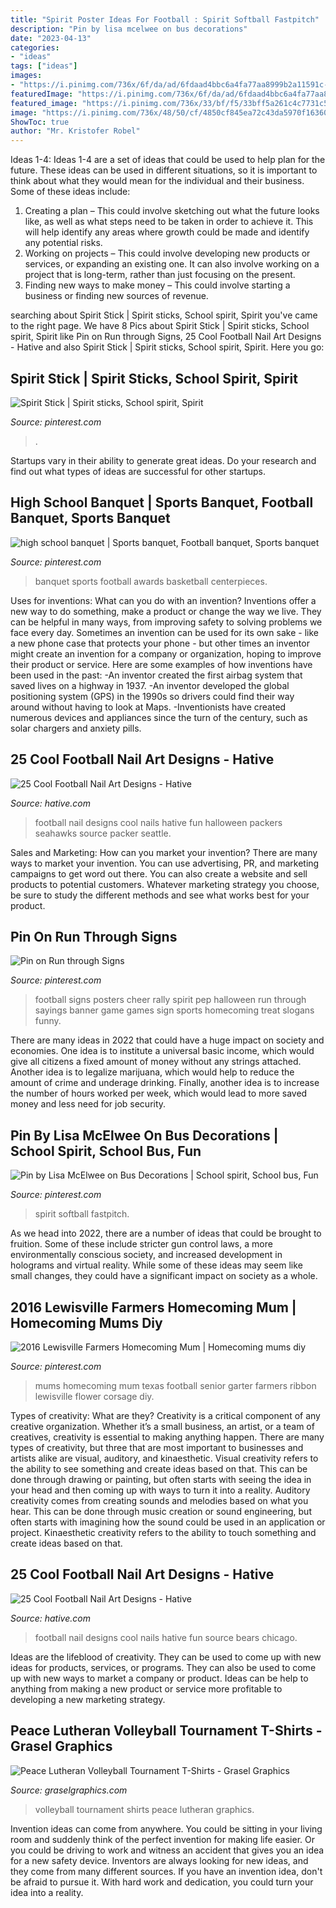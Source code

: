```yaml
---
title: "Spirit Poster Ideas For Football : Spirit Softball Fastpitch"
description: "Pin by lisa mcelwee on bus decorations"
date: "2023-04-13"
categories:
- "ideas"
tags: ["ideas"]
images:
- "https://i.pinimg.com/736x/6f/da/ad/6fdaad4bbc6a4fa77aa8999b2a11591c--football-banquet-banquet-ideas.jpg"
featuredImage: "https://i.pinimg.com/736x/6f/da/ad/6fdaad4bbc6a4fa77aa8999b2a11591c--football-banquet-banquet-ideas.jpg"
featured_image: "https://i.pinimg.com/736x/33/bf/f5/33bff5a261c4c7731c5c7d6844721249--football-mums-football-season.jpg"
image: "https://i.pinimg.com/736x/48/50/cf/4850cf845ea72c43da5970f16360101f--bus-decorations.jpg"
ShowToc: true
author: "Mr. Kristofer Robel"
---
```



Ideas 1-4:
Ideas 1-4 are a set of ideas that could be used to help plan for the future. These ideas can be used in different situations, so it is important to think about what they would mean for the individual and their business. Some of these ideas include:
1. Creating a plan – This could involve sketching out what the future looks like, as well as what steps need to be taken in order to achieve it. This will help identify any areas where growth could be made and identify any potential risks. 
2. Working on projects – This could involve developing new products or services, or expanding an existing one. It can also involve working on a project that is long-term, rather than just focusing on the present. 
3. Finding new ways to make money – This could involve starting a business or finding new sources of revenue.

	

		
searching about Spirit Stick | Spirit sticks, School spirit, Spirit you've came to the right page. We have 8 Pics about Spirit Stick | Spirit sticks, School spirit, Spirit like Pin on Run through Signs, 25 Cool Football Nail Art Designs - Hative and also Spirit Stick | Spirit sticks, School spirit, Spirit. Here you go:
		
    
## Spirit Stick | Spirit Sticks, School Spirit, Spirit

<img loading=lazy src="https://i.pinimg.com/originals/91/70/4f/91704f58fc6d726eb3b17da2d2613364.jpg" onerror="this.onerror=null;this.src='https://tse3.mm.bing.net/th?id=OIP.MbyNz5ZRTaLNE1TntkKMywHaJ4&amp;pid=15.1';" alt="Spirit Stick | Spirit sticks, School spirit, Spirit">

_Source: pinterest.com_

>. 

	

Startups vary in their ability to generate great ideas. Do your research and find out what types of ideas are successful for other startups.

    
## High School Banquet | Sports Banquet, Football Banquet, Sports Banquet

<img loading=lazy src="https://i.pinimg.com/736x/6f/da/ad/6fdaad4bbc6a4fa77aa8999b2a11591c--football-banquet-banquet-ideas.jpg" onerror="this.onerror=null;this.src='https://tse1.mm.bing.net/th?id=OIP.gJgc0Dnq9H40FmSt01BHvwHaEi&amp;pid=15.1';" alt="high school banquet | Sports banquet, Football banquet, Sports banquet">

_Source: pinterest.com_

>banquet sports football awards basketball centerpieces. 

	

Uses for inventions: What can you do with an invention?
Inventions offer a new way to do something, make a product or change the way we live. They can be helpful in many ways, from improving safety to solving problems we face every day. Sometimes an invention can be used for its own sake - like a new phone case that protects your phone - but other times an inventor might create an invention for a company or organization, hoping to improve their product or service. Here are some examples of how inventions have been used in the past: 
-An inventor created the first airbag system that saved lives on a highway in 1937.
-An inventor developed the global positioning system (GPS) in the 1990s so drivers could find their way around without having to look at Maps.
-Inventionists have created numerous devices and appliances since the turn of the century, such as solar chargers and anxiety pills.

    
## 25 Cool Football Nail Art Designs - Hative

<img loading=lazy src="https://hative.com/wp-content/uploads/2014/11/football-nail-art-designs/4-cool-football-nail-art-designs.jpg" onerror="this.onerror=null;this.src='https://tse1.mm.bing.net/th?id=OIP.4rsjrNa_qGXgCOsgcFIPbgHaJ4&amp;pid=15.1';" alt="25 Cool Football Nail Art Designs - Hative">

_Source: hative.com_

>football nail designs cool nails hative fun halloween packers seahawks source packer seattle. 

	

Sales and Marketing: How can you market your invention?
There are many ways to market your invention. You can use advertising, PR, and marketing campaigns to get word out there. You can also create a website and sell products to potential customers. Whatever marketing strategy you choose, be sure to study the different methods and see what works best for your product.

    
## Pin On Run Through Signs

<img loading=lazy src="https://i.pinimg.com/736x/92/ae/86/92ae865fbc609970a01647c018a3fb60.jpg" onerror="this.onerror=null;this.src='https://tse1.mm.bing.net/th?id=OIP.cIH30AsiHDi7kasRve9ufQHaNJ&amp;pid=15.1';" alt="Pin on Run through Signs">

_Source: pinterest.com_

>football signs posters cheer rally spirit pep halloween run through sayings banner game games sign sports homecoming treat slogans funny. 

	

There are many ideas in 2022 that could have a huge impact on society and economies. One idea is to institute a universal basic income, which would give all citizens a fixed amount of money without any strings attached. Another idea is to legalize marijuana, which would help to reduce the amount of crime and underage drinking. Finally, another idea is to increase the number of hours worked per week, which would lead to more saved money and less need for job security.

    
## Pin By Lisa McElwee On Bus Decorations | School Spirit, School Bus, Fun

<img loading=lazy src="https://i.pinimg.com/736x/48/50/cf/4850cf845ea72c43da5970f16360101f--bus-decorations.jpg" onerror="this.onerror=null;this.src='https://tse1.mm.bing.net/th?id=OIP.8N32QZ8jf3TQL0BzmFXyWwHaFj&amp;pid=15.1';" alt="Pin by Lisa McElwee on Bus Decorations | School spirit, School bus, Fun">

_Source: pinterest.com_

>spirit softball fastpitch. 

	

As we head into 2022, there are a number of ideas that could be brought to fruition. Some of these include stricter gun control laws, a more environmentally conscious society, and increased development in holograms and virtual reality. While some of these ideas may seem like small changes, they could have a significant impact on society as a whole.

    
## 2016 Lewisville Farmers Homecoming Mum | Homecoming Mums Diy

<img loading=lazy src="https://i.pinimg.com/736x/33/bf/f5/33bff5a261c4c7731c5c7d6844721249--football-mums-football-season.jpg" onerror="this.onerror=null;this.src='https://tse3.mm.bing.net/th?id=OIP.eXdFOc2lXqhgSE-h1XU9mAHaM_&amp;pid=15.1';" alt="2016 Lewisville Farmers Homecoming Mum | Homecoming mums diy">

_Source: pinterest.com_

>mums homecoming mum texas football senior garter farmers ribbon lewisville flower corsage diy. 

	

Types of creativity: What are they?
Creativity is a critical component of any creative organization. Whether it’s a small business, an artist, or a team of creatives, creativity is essential to making anything happen. There are many types of creativity, but three that are most important to businesses and artists alike are visual, auditory, and kinaesthetic. 
Visual creativity refers to the ability to see something and create ideas based on that. This can be done through drawing or painting, but often starts with seeing the idea in your head and then coming up with ways to turn it into a reality. Auditory creativity comes from creating sounds and melodies based on what you hear. This can be done through music creation or sound engineering, but often starts with imagining how the sound could be used in an application or project. Kinaesthetic creativity refers to the ability to touch something and create ideas based on that.

    
## 25 Cool Football Nail Art Designs - Hative

<img loading=lazy src="https://hative.com/wp-content/uploads/2014/11/football-nail-art-designs/19-cool-football-nail-art-designs.jpg" onerror="this.onerror=null;this.src='https://tse3.mm.bing.net/th?id=OIP.DLa1c7Ci-Zep6wDFLHjkEAHaJ4&amp;pid=15.1';" alt="25 Cool Football Nail Art Designs - Hative">

_Source: hative.com_

>football nail designs cool nails hative fun source bears chicago. 

	

Ideas are the lifeblood of creativity. They can be used to come up with new ideas for products, services, or programs. They can also be used to come up with new ways to market a company or product. Ideas can be help to anything from making a new product or service more profitable to developing a new marketing strategy.

    
## Peace Lutheran Volleyball Tournament T-Shirts - Grasel Graphics

<img loading=lazy src="https://www.graselgraphics.com/wp-content/uploads/2018/09/Peace-Lutheran-Volleyball-Tournament.jpg" onerror="this.onerror=null;this.src='https://tse2.mm.bing.net/th?id=OIP.ZstTRAFJE8GCtu2lcCfZJwHaFj&amp;pid=15.1';" alt="Peace Lutheran Volleyball Tournament T-Shirts - Grasel Graphics">

_Source: graselgraphics.com_

>volleyball tournament shirts peace lutheran graphics. 

	

Invention ideas can come from anywhere. You could be sitting in your living room and suddenly think of the perfect invention for making life easier. Or you could be driving to work and witness an accident that gives you an idea for a new safety device. Inventors are always looking for new ideas, and they come from many different sources. If you have an invention idea, don't be afraid to pursue it. With hard work and dedication, you could turn your idea into a reality.

